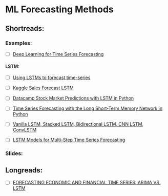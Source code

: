 # ML Forecasting Methods

## Shortreads:




### Examples:


- [ ] [Deep Learning for Time Series Forecasting](https://machinelearningmastery.com/how-to-get-started-with-deep-learning-for-time-series-forecasting-7-day-mini-course/)

#### LSTM:

- [ ] [Using LSTMs to forecast time-series](https://towardsdatascience.com/using-lstms-to-forecast-time-series-4ab688386b1f)

- [ ] [Kaggle Sales Forecast LSTM](https://www.kaggle.com/carmnejsu/sales-forecast-lstm-67-beginner-friendly)

- [ ] [Datacamp Stock Market Predictions with LSTM in Python](https://www.datacamp.com/community/tutorials/lstm-python-stock-market)


- [ ] [Time Series Forecasting with the Long Short-Term Memory Network in Python](https://machinelearningmastery.com/time-series-forecasting-long-short-term-memory-network-python/)
- [ ] [Vanilla LSTM, Stacked LSTM, Bidirectional LSTM, CNN LSTM, ConvLSTM](https://machinelearningmastery.com/how-to-develop-lstm-models-for-time-series-forecasting/)
- [ ] [LSTM Models for Multi-Step Time Series Forecasting](https://machinelearningmastery.com/how-to-develop-lstm-models-for-multi-step-time-series-forecasting-of-household-power-consumption/)




### Slides:





## Longreads:

- [ ] [FORECASTING ECONOMIC AND FINANCIAL TIME SERIES: ARIMA VS. LSTM](https://arxiv.org/pdf/1803.06386.pdf)
